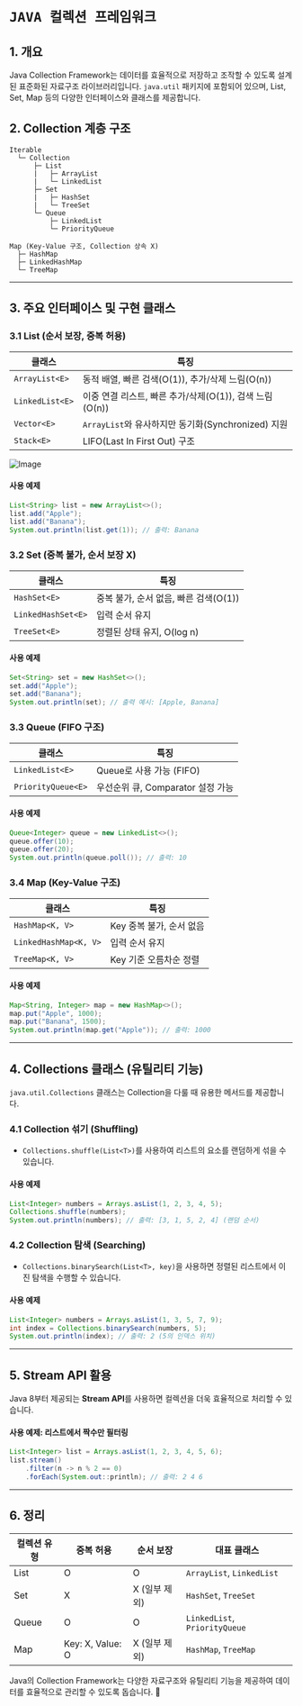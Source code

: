 # `JAVA 컬렉션 프레임워크`

## 1. 개요
Java Collection Framework는 데이터를 효율적으로 저장하고 조작할 수 있도록 설계된 표준화된 자료구조 라이브러리입니다. `java.util` 패키지에 포함되어 있으며, List, Set, Map 등의 다양한 인터페이스와 클래스를 제공합니다.

## 2. Collection 계층 구조
```
Iterable
  └─ Collection
      ├─ List
      |   ├─ ArrayList
      |   └─ LinkedList
      ├─ Set
      |   ├─ HashSet
      |   └─ TreeSet
      └─ Queue
          ├─ LinkedList
          └─ PriorityQueue

Map (Key-Value 구조, Collection 상속 X)
  ├─ HashMap
  ├─ LinkedHashMap
  └─ TreeMap
```


---

## 3. 주요 인터페이스 및 구현 클래스
### 3.1 List (순서 보장, 중복 허용)
| 클래스 | 특징 |
|--------|------|
| `ArrayList<E>` | 동적 배열, 빠른 검색(O(1)), 추가/삭제 느림(O(n)) |
| `LinkedList<E>` | 이중 연결 리스트, 빠른 추가/삭제(O(1)), 검색 느림(O(n)) |
| `Vector<E>` | `ArrayList`와 유사하지만 동기화(Synchronized) 지원 |
| `Stack<E>` | LIFO(Last In First Out) 구조 |

![Image](https://github.com/user-attachments/assets/927f289d-d1fc-4b7d-a74e-7e082fad08a1)

#### 사용 예제
```java
List<String> list = new ArrayList<>();
list.add("Apple");
list.add("Banana");
System.out.println(list.get(1)); // 출력: Banana
```

### 3.2 Set (중복 불가, 순서 보장 X)
| 클래스 | 특징 |
|--------|------|
| `HashSet<E>` | 중복 불가, 순서 없음, 빠른 검색(O(1)) |
| `LinkedHashSet<E>` | 입력 순서 유지 |
| `TreeSet<E>` | 정렬된 상태 유지, O(log n) |

#### 사용 예제
```java
Set<String> set = new HashSet<>();
set.add("Apple");
set.add("Banana");
System.out.println(set); // 출력 예시: [Apple, Banana]
```

### 3.3 Queue (FIFO 구조)
| 클래스 | 특징 |
|--------|------|
| `LinkedList<E>` | Queue로 사용 가능 (FIFO) |
| `PriorityQueue<E>` | 우선순위 큐, Comparator 설정 가능 |

#### 사용 예제
```java
Queue<Integer> queue = new LinkedList<>();
queue.offer(10);
queue.offer(20);
System.out.println(queue.poll()); // 출력: 10
```

### 3.4 Map (Key-Value 구조)
| 클래스 | 특징 |
|--------|------|
| `HashMap<K, V>` | Key 중복 불가, 순서 없음 |
| `LinkedHashMap<K, V>` | 입력 순서 유지 |
| `TreeMap<K, V>` | Key 기준 오름차순 정렬 |

#### 사용 예제
```java
Map<String, Integer> map = new HashMap<>();
map.put("Apple", 1000);
map.put("Banana", 1500);
System.out.println(map.get("Apple")); // 출력: 1000
```

---

## 4. Collections 클래스 (유틸리티 기능)
`java.util.Collections` 클래스는 Collection을 다룰 때 유용한 메서드를 제공합니다.

### 4.1 Collection 섞기 (Shuffling)
- `Collections.shuffle(List<T>)`를 사용하여 리스트의 요소를 랜덤하게 섞을 수 있습니다.
#### 사용 예제
```java
List<Integer> numbers = Arrays.asList(1, 2, 3, 4, 5);
Collections.shuffle(numbers);
System.out.println(numbers); // 출력: [3, 1, 5, 2, 4] (랜덤 순서)
```

### 4.2 Collection 탐색 (Searching)
- `Collections.binarySearch(List<T>, key)`을 사용하면 정렬된 리스트에서 이진 탐색을 수행할 수 있습니다.
#### 사용 예제
```java
List<Integer> numbers = Arrays.asList(1, 3, 5, 7, 9);
int index = Collections.binarySearch(numbers, 5);
System.out.println(index); // 출력: 2 (5의 인덱스 위치)
```

---

## 5. Stream API 활용
Java 8부터 제공되는 **Stream API**를 사용하면 컬렉션을 더욱 효율적으로 처리할 수 있습니다.

#### 사용 예제: 리스트에서 짝수만 필터링
```java
List<Integer> list = Arrays.asList(1, 2, 3, 4, 5, 6);
list.stream()
    .filter(n -> n % 2 == 0)
    .forEach(System.out::println); // 출력: 2 4 6
```

---

## 6. 정리
| 컬렉션 유형 | 중복 허용 | 순서 보장 | 대표 클래스 |
|------------|----------|----------|------------|
| List | O | O | `ArrayList`, `LinkedList` |
| Set | X | X (일부 제외) | `HashSet`, `TreeSet` |
| Queue | O | O | `LinkedList`, `PriorityQueue` |
| Map | Key: X, Value: O | X (일부 제외) | `HashMap`, `TreeMap` |

Java의 Collection Framework는 다양한 자료구조와 유틸리티 기능을 제공하여 데이터를 효율적으로 관리할 수 있도록 돕습니다. 🚀


